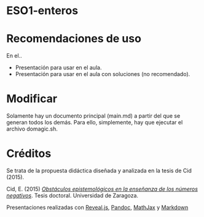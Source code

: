 # ESO1-enteros


# Recomendaciones de uso
En el..
- Presentación para usar en el aula.
- Presentación para usar en el aula con soluciones (no recomendado).


# Modificar
Solamente hay un documento principal (main.md) a partir del que se generan todos los demás. Para ello, simplemente, hay que ejecutar el archivo domagic.sh. 

# Créditos
Se trata de la propuesta didáctica diseñada y analizada en la tesis de Cid (2015).

Cid, E. (2015) [_Obstáculos epistemológicos en la enseñanza de los números negativos_](http://www.atd-tad.org/documentos/obstaculos-epistemologicos-en-la-ensenanza-de-los-numeros-negativos-tesis-doctoral/). Tesis doctoral. Universidad de Zaragoza.

Presentaciones realizadas con  <a href="https://revealjs.com/#/">Reveal.js</a>, <a href="https://pandoc.org/">Pandoc</a>, <a href="https://www.mathjax.org/">MathJax</a> y <a href="https://www.markdownguide.org/">Markdown</a>

